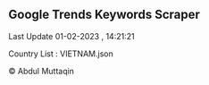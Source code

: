 

## Google Trends Keywords Scraper 
 
Last Update 01-02-2023 , 14:21:21

Country List :
VIETNAM.json



© Abdul Muttaqin 
